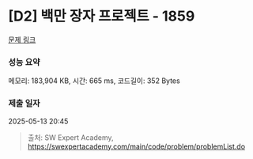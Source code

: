 # [D2] 백만 장자 프로젝트 - 1859 

[문제 링크](https://swexpertacademy.com/main/code/problem/problemDetail.do?contestProbId=AV5LrsUaDxcDFAXc) 

### 성능 요약

메모리: 183,904 KB, 시간: 665 ms, 코드길이: 352 Bytes

### 제출 일자

2025-05-13 20:45



> 출처: SW Expert Academy, https://swexpertacademy.com/main/code/problem/problemList.do